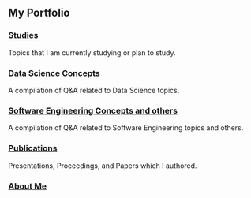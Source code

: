 ## My Portfolio

### [Studies](studies.md)
Topics that I am currently studying or plan to study.

### [Data Science Concepts](DSconcepts.md)
A compilation of Q&A related to Data Science topics.

### [Software Engineering Concepts and others](SEconcepts.md)
A compilation of Q&A related to Software Engineering topics and others.

### [Publications](publications.md)
Presentations, Proceedings, and Papers which I authored.

### [About Me](aboutme.md)
